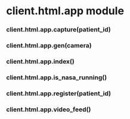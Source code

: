 # client.html.app module


### client.html.app.capture(patient_id)

### client.html.app.gen(camera)

### client.html.app.index()

### client.html.app.is_nasa_running()

### client.html.app.register(patient_id)

### client.html.app.video_feed()
